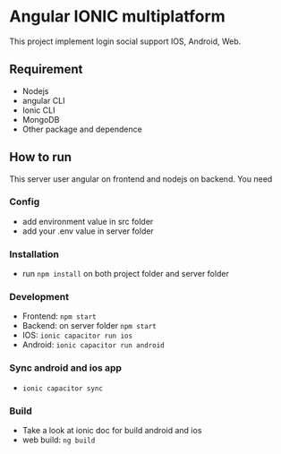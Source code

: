 # Angular IONIC multiplatform

This project implement login social support IOS, Android, Web.

## Requirement
- Nodejs
- angular CLI
- Ionic CLI
- MongoDB
- Other package and dependence

## How to run

This server user angular on frontend and nodejs on backend. You need

### Config
- add environment value in src folder
- add your .env  value in server folder
### Installation
- run `npm install` on both project folder and server folder
### Development
- Frontend: `npm start`
- Backend: on server folder `npm start`
- IOS: `ionic capacitor run ios`
- Android: `ionic capacitor run android`
### Sync android and ios app
- `ionic capacitor sync`

### Build
- Take a look at ionic doc for build android and ios
- web build: `ng build`

